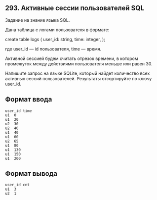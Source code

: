 ## 293. Активные сессии пользователей SQL

Задание на знание языка SQL.

Дана таблица с логами пользователя в формате:

create table logs ( user_id: string, time: integer, );

где user_id — id пользователя, time — время.

Активной сессией будем считать отрезок времени, в котором промежуток между действиями пользователя меньше или равен 30.

Напишите запрос на языке SQLite, который найдет количество всех активных сессий пользователей. Результаты отсортируйте по ключу user_id.

## Формат ввода

```text
user_id	time
u1	0
u1	20
u2	30
u2	40
u1	40
u1	60
u2	65
u1	80
u1	130
u1	150
u1	200
```


## Формат вывода

```text
user_id	cnt
u1	3
u2	1
```